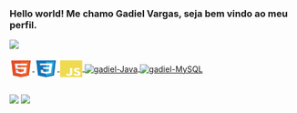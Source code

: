 ### Hello world! Me chamo Gadiel Vargas, seja bem vindo ao meu perfil.

<div>
  <a href="https://github.com/GadielVargas">
  <img height="150em" src="https://github-readme-stats.vercel.app/api/top-langs/?username=GadielVargas&layout=compact&langs_count=7&theme=dark"/>
</div>

<div style="display: inline_block"><br>
  <img align="center" alt="gadiel-HTML" height="30" width="40" src="https://raw.githubusercontent.com/devicons/devicon/master/icons/html5/html5-original.svg">
  <img align="center" alt="gadiel-CSS" height="30" width="40" src="https://raw.githubusercontent.com/devicons/devicon/master/icons/css3/css3-original.svg">
  <img align="center" alt="gadiel-Js" height="30" width="40" src="https://raw.githubusercontent.com/devicons/devicon/master/icons/javascript/javascript-plain.svg">
  <img align="center" alt="gadiel-Java" height="30" width="40" src="https://cdn.jsdelivr.net/gh/devicons/devicon/icons/java/java-original.svg">
  <img align="center" alt="gadiel-MySQL" height="40" width="50" src="https://cdn.jsdelivr.net/gh/devicons/devicon/icons/mysql/mysql-original-wordmark.svg">
  
##

<div>
  <a href="https://www.linkedin.com/in/gadiel-vargas-a831a922a/" target="_blank"><img src="https://img.shields.io/badge/-LinkedIn-%230077B5?style=for-the-badge&logo=linkedin&logoColor=white" target="_blank"></a>
<a href="https://instagram.com/gadielvargaz" target="_blank"><img src="https://img.shields.io/badge/-Instagram-%23E4405F?style=for-the-badge&logo=instagram&logoColor=white" target="_blank"></a>
  </div>
